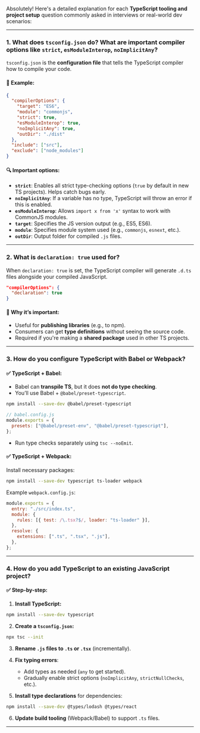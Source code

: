 Absolutely! Here's a detailed explanation for each **TypeScript tooling and project setup** question commonly asked in interviews or real-world dev scenarios:

---

### **1. What does `tsconfig.json` do? What are important compiler options like `strict`, `esModuleInterop`, `noImplicitAny`?**

`tsconfig.json` is the **configuration file** that tells the TypeScript compiler how to compile your code.

#### 📁 Example:

```json
{
  "compilerOptions": {
    "target": "ES6",
    "module": "commonjs",
    "strict": true,
    "esModuleInterop": true,
    "noImplicitAny": true,
    "outDir": "./dist"
  },
  "include": ["src"],
  "exclude": ["node_modules"]
}
```

#### 🔍 Important options:

* **`strict`**: Enables all strict type-checking options (`true` by default in new TS projects). Helps catch bugs early.
* **`noImplicitAny`**: If a variable has no type, TypeScript will throw an error if this is enabled.
* **`esModuleInterop`**: Allows `import x from 'x'` syntax to work with CommonJS modules.
* **`target`**: Specifies the JS version output (e.g., ES5, ES6).
* **`module`**: Specifies module system used (e.g., `commonjs`, `esnext`, etc.).
* **`outDir`**: Output folder for compiled `.js` files.

---

### **2. What is `declaration: true` used for?**

When `declaration: true` is set, the TypeScript compiler will generate `.d.ts` files alongside your compiled JavaScript.

```json
"compilerOptions": {
  "declaration": true
}
```

#### 📌 Why it’s important:

* Useful for **publishing libraries** (e.g., to npm).
* Consumers can get **type definitions** without seeing the source code.
* Required if you're making a **shared package** used in other TS projects.

---

### **3. How do you configure TypeScript with Babel or Webpack?**

#### ✅ TypeScript + Babel:

* Babel can **transpile TS**, but it does **not do type checking**.
* You’ll use Babel + `@babel/preset-typescript`.

```bash
npm install --save-dev @babel/preset-typescript
```

```js
// babel.config.js
module.exports = {
  presets: ["@babel/preset-env", "@babel/preset-typescript"],
};
```

* Run type checks separately using `tsc --noEmit`.

#### ✅ TypeScript + Webpack:

Install necessary packages:

```bash
npm install --save-dev typescript ts-loader webpack
```

Example `webpack.config.js`:

```js
module.exports = {
  entry: "./src/index.ts",
  module: {
    rules: [{ test: /\.tsx?$/, loader: "ts-loader" }],
  },
  resolve: {
    extensions: [".ts", ".tsx", ".js"],
  },
};
```

---

### **4. How do you add TypeScript to an existing JavaScript project?**

#### ✅ Step-by-step:

1. **Install TypeScript:**

```bash
npm install --save-dev typescript
```

2. **Create a `tsconfig.json`:**

```bash
npx tsc --init
```

3. **Rename `.js` files to `.ts` or `.tsx`** (incrementally).

4. **Fix typing errors**:

   * Add types as needed (`any` to get started).
   * Gradually enable strict options (`noImplicitAny`, `strictNullChecks`, etc.).

5. **Install type declarations** for dependencies:

```bash
npm install --save-dev @types/lodash @types/react
```

6. **Update build tooling** (Webpack/Babel) to support `.ts` files.

---


